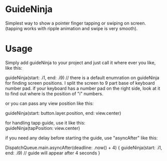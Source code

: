 # GuideNinja
Simplest way to show a pointer finger tapping or swiping on screen. (tapping works with ripple animation and swipe is very smooth).


# Usage
Simply add guideNinja to your project and just call it where ever you like, like this:

guideNinja(start: .i1, end: .i9) // there is a default enumration on guideNinja for finding screen positions. I split the screen to 9 part base of keyboard number pad. if your keyboard has a number pad on the right side, look at it to find out where is the position of "i" numbers.
  
or you can pass any view position like this:
  
guideNinja(start: button.layer.position, end: view.center)
  
  
  
for handling tapp guide, use it like this:  
guideNinja(tapPosition: view.center)


if you need any delay before starting the guide, use "asyncAfter" like this:

DispatchQueue.main.asyncAfter(deadline: .now() + 4) {
  guideNinja(start: .i1, end: .i9) // guide will appear after 4 seconds
}
